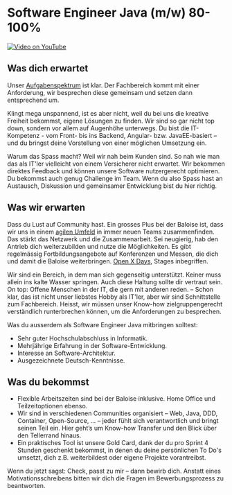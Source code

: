 # Software Engineer Java (m/w) 80-100%

[![Video on YouTube](https://img.youtube.com/vi/WcQ99x0IfTo/0.jpg)](https://www.youtube.com/watch?v=WcQ99x0IfTo)

## Was dich erwartet

Unser [Aufgabenspektrum](https://www.baloise.com/jobs/de/blog/baloise-jobcast/jobcast-it-engineer.html) ist klar. Der Fachbereich kommt mit einer Anforderung, wir besprechen diese gemeinsam und setzen dann entsprechend um.

Klingt mega unspannend, ist es aber nicht, weil du bei uns die kreative Freiheit bekommst, eigene Lösungen zu finden. Wir sind so gar nicht top down, sondern vor allem auf Augenhöhe unterwegs. Du bist die IT-Kompetenz - vom Front- bis ins Backend, Angular- bzw. JavaEE-basiert – und du bringst deine Vorstellung von einer möglichen Umsetzung ein.

Warum das Spass macht? Weil wir nah beim Kunden sind. So nah wie man das als IT'ler vielleicht von einem Versicherer nicht erwartet. Wir bekommen direktes Feedback und können unsere Software nutzergerecht optimieren. Du bekommst auch genug Challenge im Team. Wenn du also Spass hast an Austausch, Diskussion und gemeinsamer Entwicklung bist du hier richtig.

## Was wir erwarten

Dass du Lust auf Community hast. Ein grosses Plus bei der Baloise ist, dass wir uns in einem [agilen Umfeld](https://www.baloise.com/jobs/de/blog/baloise-jobcast/baloise-jobcast-3-autonome-teams-in-der-it-entwicklung.html) in immer neuen Teams zusammenfinden. Das stärkt das Netzwerk und die Zusammenarbeit. Sei neugierig, hab den Antrieb dich weiterzubilden und nutze die Möglichkeiten. Es gibt regelmässig Fortbildungsangebote auf Konferenzen und Messen, die dich und damit die Baloise weiterbringen. [Open X Days](https://www.openfriday.org/openfriday-org-deutsch), Stages inbegriffen.

Wir sind ein Bereich, in dem man sich gegenseitig unterstützt. Keiner muss allein ins kalte Wasser springen. Auch diese Haltung sollte dir vertraut sein. On top: Offene Menschen in der IT, die gern mit anderen reden. – Schon klar, das ist nicht unser liebstes Hobby als IT'ler, aber wir sind Schnittstelle zum Fachbereich. Heisst, wir müssen unser Know-how zielgruppengerecht verständlich runterbrechen können, um die Anforderungen zu besprechen.

Was du ausserdem als Software Engineer Java mitbringen solltest:
 - Sehr guter Hochschulabschluss in Informatik.
 - Mehrjährige Erfahrung in der Software-Entwicklung. 
 - Interesse an Software-Architektur.
 - Ausgezeichnete Deutsch-Kenntnisse. 

## Was du bekommst

- Flexible Arbeitszeiten sind bei der Baloise inklusive. Home Office und Teilzeitoptionen ebenso. 
- Wir sind in verschiedenen Communities organisiert – Web, Java, DDD, Container, Open-Source, … – jeder fühlt sich verantwortlich und bringt seinen Teil ein. Hier geht’s um Know-how Transfer und den Blick über den Tellerrand hinaus.
- Ein praktisches Tool ist unsere Gold Card, dank der du pro Sprint 4 Stunden geschenkt bekommst, in denen du deine persönlichen To Do's umsetzt, dich z.B. weiterbildest oder eigene Projekte vorantreibst.

Wenn du jetzt sagst: Check, passt zu mir – dann bewirb dich. Anstatt eines Motivationsschreibens bitten wir dich die Fragen im Bewerbungsprozess zu beantworten.

